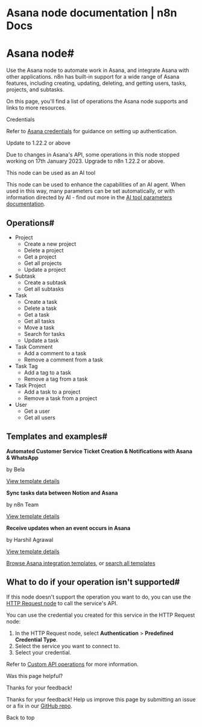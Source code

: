 # Asana node documentation | n8n Docs

[ ](https://github.com/n8n-io/n8n-docs/edit/main/docs/integrations/builtin/app-nodes/n8n-nodes-base.asana.md "Edit this page")

# Asana node#

Use the Asana node to automate work in Asana, and integrate Asana with other applications. n8n has built-in support for a wide range of Asana features, including creating, updating, deleting, and getting users, tasks, projects, and subtasks.

On this page, you'll find a list of operations the Asana node supports and links to more resources.

Credentials

Refer to [Asana credentials](../../credentials/asana/) for guidance on setting up authentication.

Update to 1.22.2 or above

Due to changes in Asana's API, some operations in this node stopped working on 17th January 2023. Upgrade to n8n 1.22.2 or above.

This node can be used as an AI tool

This node can be used to enhance the capabilities of an AI agent. When used in this way, many parameters can be set automatically, or with information directed by AI - find out more in the [AI tool parameters documentation](../../../../advanced-ai/examples/using-the-fromai-function/).

## Operations#

  * Project
    * Create a new project
    * Delete a project
    * Get a project
    * Get all projects
    * Update a project
  * Subtask
    * Create a subtask
    * Get all subtasks
  * Task
    * Create a task
    * Delete a task
    * Get a task
    * Get all tasks
    * Move a task
    * Search for tasks
    * Update a task
  * Task Comment
    * Add a comment to a task
    * Remove a comment from a task
  * Task Tag
    * Add a tag to a task
    * Remove a tag from a task
  * Task Project
    * Add a task to a project
    * Remove a task from a project
  * User
    * Get a user
    * Get all users

## Templates and examples#

**Automated Customer Service Ticket Creation & Notifications with Asana & WhatsApp**

by Bela

[View template details](https://n8n.io/workflows/2237-automated-customer-service-ticket-creation-and-notifications-with-asana-and-whatsapp/)

**Sync tasks data between Notion and Asana**

by n8n Team

[View template details](https://n8n.io/workflows/1769-sync-tasks-data-between-notion-and-asana/)

**Receive updates when an event occurs in Asana**

by Harshil Agrawal

[View template details](https://n8n.io/workflows/654-receive-updates-when-an-event-occurs-in-asana/)

[Browse Asana integration templates](https://n8n.io/integrations/asana/), or [search all templates](https://n8n.io/workflows/)

## What to do if your operation isn't supported#

If this node doesn't support the operation you want to do, you can use the [HTTP Request node](../../core-nodes/n8n-nodes-base.httprequest/) to call the service's API.

You can use the credential you created for this service in the HTTP Request node: 

  1. In the HTTP Request node, select **Authentication** > **Predefined Credential Type**.
  2. Select the service you want to connect to.
  3. Select your credential.

Refer to [Custom API operations](../../../custom-operations/) for more information.

Was this page helpful? 

Thanks for your feedback! 

Thanks for your feedback! Help us improve this page by submitting an issue or a fix in our [GitHub repo](https://github.com/n8n-io/n8n-docs). 

Back to top